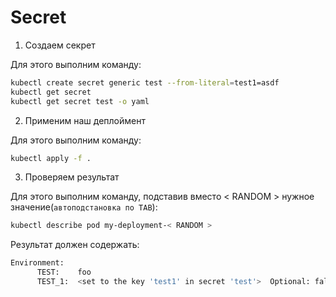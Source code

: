 # Secret

1) Создаем секрет

Для этого выполним команду:

```bash
kubectl create secret generic test --from-literal=test1=asdf
kubectl get secret
kubectl get secret test -o yaml
```

2) Применим наш деплоймент

Для этого выполним команду:

```bash
kubectl apply -f .
```

3) Проверяем результат

Для этого выполним команду, подставив вместо < RANDOM > нужное значение(`автоподстановка по TAB`):

```bash
kubectl describe pod my-deployment-< RANDOM >
```

Результат должен содержать:

```bash
Environment:
      TEST:    foo
      TEST_1:  <set to the key 'test1' in secret 'test'>  Optional: false
```

